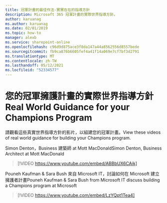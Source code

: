 ```yaml
---
title: 冠軍計畫的最佳作法-實實在在的指導方針
description: Microsoft 365 冠軍計畫的實際世界指導方針。
author: karuanag
ms.author: karuanag
ms.date: 02/01/2019
ms.topic: how-to
manager: alexb
ms.service: sharepoint-online
ms.openlocfilehash: c96d9d875ace3f8da147a44a8562556d8557bede
ms.sourcegitcommit: fb9ca876b6605fef4a41f14a069e7cf7bf3d2791
ms.translationtype: MT
ms.contentlocale: zh-TW
ms.lasthandoff: 05/12/2021
ms.locfileid: "52334577"
---
```

# <a name="real-world-guidance-for-your-champions-program"></a><span data-ttu-id="88f1d-103">您的冠軍擁護計畫的實際世界指導方針</span><span class="sxs-lookup"><span data-stu-id="88f1d-103">Real World Guidance for your Champions Program</span></span>

<span data-ttu-id="88f1d-104">請觀看這些真實世界指導方針的影片，以組建您的冠軍計畫。</span><span class="sxs-lookup"><span data-stu-id="88f1d-104">View these videos of real world guidance for building your Champions program.</span></span>  

<span data-ttu-id="88f1d-105">Simon Denton，Business 建築師 at Mott MacDonald</span><span class="sxs-lookup"><span data-stu-id="88f1d-105">Simon Denton, Business Architect at Mott MacDonald</span></span>

> [!VIDEO https://www.youtube.com/embed/ABBbUX6CAik]

<span data-ttu-id="88f1d-106">Pouneh Kaufman & Sara Bush 來自 Microsoft IT，討論如何在 Microsoft 建立擁護者計畫</span><span class="sxs-lookup"><span data-stu-id="88f1d-106">Pouneh Kaufman & Sara Bush from Microsoft IT discuss building a Champions program at Microsoft</span></span>

> [!VIDEO https://www.youtube.com/embed/LzYQpt1Tea4]
